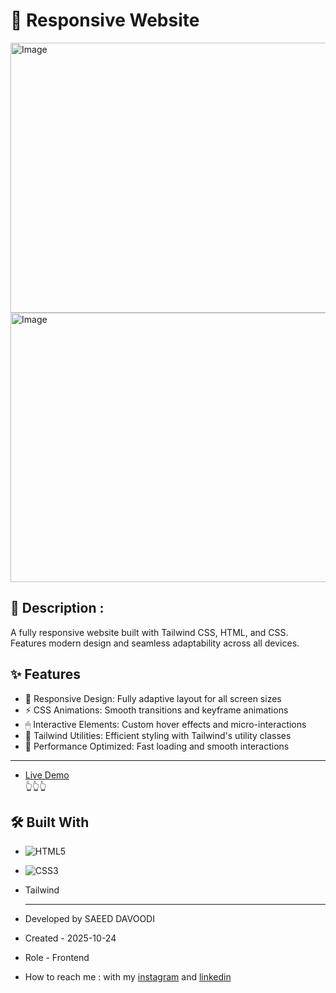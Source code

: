 # 🎯 Responsive Website

<img width="1000" height="432" alt="Image" src="https://github.com/user-attachments/assets/b3f1c1d3-ce0c-4ffb-ae42-cf1b6585b162" />

<img width="1000" height="431" alt="Image" src="https://github.com/user-attachments/assets/4b3f10c4-ad72-4779-9c65-122b5fbbb930" />
  
## 📖 Description : 
A fully responsive website built with Tailwind CSS, HTML, and CSS. Features modern design and seamless adaptability across all devices.

## :sparkles: Features

- 🎨 Responsive Design: Fully adaptive layout for all screen sizes
- ⚡ CSS Animations: Smooth transitions and keyframe animations
- 🖱 Interactive Elements: Custom hover effects and micro-interactions
- 🎯 Tailwind Utilities: Efficient styling with Tailwind's utility classes
- 🚀 Performance Optimized: Fast loading and smooth interactions
  
---
  
- [Live Demo](https://saeeddavoodi-dev.github.io/project-Tailwind2/) <br>
  👆👆👆
    
  
## 🛠️ Built With
- ![HTML5](https://img.shields.io/badge/HTML5-E34F26?style=flat&logo=html5&logoColor=white)
- ![CSS3](https://img.shields.io/badge/CSS3-1572B6?style=flat&logo=css3&logoColor=white)
- Tailwind
  
  ---
  
- Developed by SAEED DAVOODI

- Created - 2025-10-24

- Role - Frontend

- How to reach me : with my [instagram](https://www.instagram.com/saeed.davodi_dev?igsh=N2dpa2tucm05Ynpl) and [linkedin](https://www.linkedin.com/in/saeed-davoodi-127412368?utm_source=share&utm_campaign=share_via&utm_content=profile&utm_medium=android_app)






